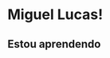# Miguel Lucas! 

## Estou aprendendo

<link rel="stylesheet" type='text/css' href="https://cdn.jsdelivr.net/gh/devicons/devicon@latest/devicon.min.css" />
          
